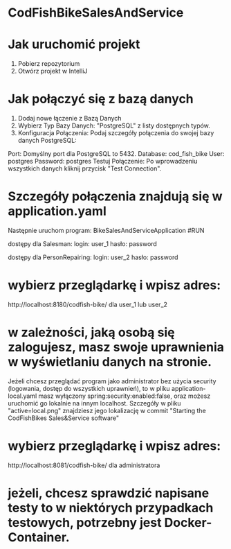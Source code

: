 # CodFishBikeSalesAndService

# Jak uruchomić projekt

1. Pobierz repozytorium
2. Otwórz projekt w IntelliJ

# Jak połączyć się z bazą danych

1. Dodaj nowe łączenie z Bazą Danych
2. Wybierz Typ Bazy Danych: "PostgreSQL" z listy dostępnych typów.
3. Konfiguracja Połączenia: Podaj szczegóły połączenia do swojej bazy danych PostgreSQL:

Port: Domyślny port dla PostgreSQL to 5432.
Database: cod_fish_bike
User: postgres
Password: postgres
Testuj Połączenie: Po wprowadzeniu wszystkich danych kliknij przycisk "Test Connection".

# Szczegóły połączenia znajdują się w application.yaml

Następnie uruchom program:
BikeSalesAndServiceApplication #RUN

dostępy dla Salesman:
login: user_1
hasło: password

dostępy dla PersonRepairing:
login: user_2
hasło: password

# wybierz przeglądarkę i wpisz adres:
http://localhost:8180/codfish-bike/ dla user_1 lub user_2

# w zależności, jaką osobą się zalogujesz, masz swoje uprawnienia w wyświetlaniu danych na stronie.
Jeżeli chcesz przeglądać program jako administrator bez użycia security (logowania, dostęp do wszystkich uprawnień), to w pliku application-local.yaml
masz wyłączony spring:security:enabled:false, oraz możesz uruchomić go lokalnie na innym localhost.
Szczegóły w pliku "active=local.png" znajdziesz jego lokalizację w commit "Starting the CodFishBikes Sales&Service software"

# wybierz przeglądarkę i wpisz adres:
http://localhost:8081/codfish-bike/ dla administratora

# jeżeli, chcesz sprawdzić napisane testy to w niektórych przypadkach testowych, potrzebny jest Docker-Container.  


